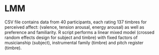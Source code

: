 # LMM
CSV file contains data from 40 participants, each rating 137 timbres for perceived affect: (valence, tension arousal, energy arousal) as well as preference and familiarity.
R script performs a linear mixed model (crossed random effects design for subject and timbre) with fixed factors of musicianship (subject), instrumental family (timbre) and pitch register (timbre). 
